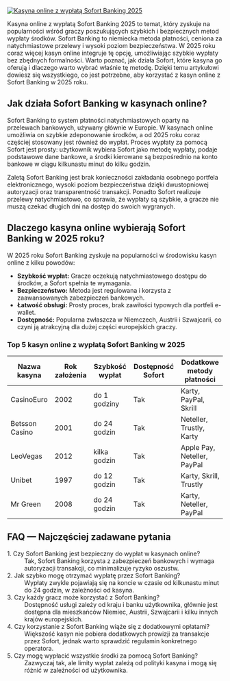 [![Kasyna online z wypłatą Sofort Banking 2025](https://123-caf.pages.dev/gitsignup.png)](https://vrmoo.ru/Bt82HjjY)

<div>Kasyna online z wypłatą Sofort Banking 2025 to temat, który zyskuje na popularności wśród graczy poszukujących szybkich i bezpiecznych metod wypłaty środków. Sofort Banking to niemiecka metoda płatności, ceniona za natychmiastowe przelewy i wysoki poziom bezpieczeństwa. W 2025 roku coraz więcej kasyn online integruje tę opcję, umożliwiając szybkie wypłaty bez zbędnych formalności. Warto poznać, jak działa Sofort, które kasyna go oferują i dlaczego warto wybrać właśnie tę metodę. Dzięki temu artykułowi dowiesz się wszystkiego, co jest potrzebne, aby korzystać z kasyn online z Sofort Banking w 2025 roku.</div>  <h2>Jak działa Sofort Banking w kasynach online?</h2> <p>Sofort Banking to system płatności natychmiastowych oparty na przelewach bankowych, używany głównie w Europie. W kasynach online umożliwia on szybkie zdeponowanie środków, a od 2025 roku coraz częściej stosowany jest również do wypłat. Proces wypłaty za pomocą Sofort jest prosty: użytkownik wybiera Sofort jako metodę wypłaty, podaje podstawowe dane bankowe, a środki kierowane są bezpośrednio na konto bankowe w ciągu kilkunastu minut do kilku godzin.</p> <p>Zaletą Sofort Banking jest brak konieczności zakładania osobnego portfela elektronicznego, wysoki poziom bezpieczeństwa dzięki dwustopniowej autoryzacji oraz transparentność transakcji. Ponadto Sofort realizuje przelewy natychmiastowo, co sprawia, że wypłaty są szybkie, a gracze nie muszą czekać długich dni na dostęp do swoich wygranych.</p>  <h2>Dlaczego kasyna online wybierają Sofort Banking w 2025 roku?</h2> <p>W 2025 roku Sofort Banking zyskuje na popularności w środowisku kasyn online z kilku powodów:</p> <ul> <li><strong>Szybkość wypłat:</strong> Gracze oczekują natychmiastowego dostępu do środków, a Sofort spełnia te wymagania.</li> <li><strong>Bezpieczeństwo:</strong> Metoda jest regulowana i korzysta z zaawansowanych zabezpieczeń bankowych.</li> <li><strong>Łatwość obsługi:</strong> Prosty proces, brak zawiłości typowych dla portfeli e-wallet.</li> <li><strong>Dostępność:</strong> Popularna zwłaszcza w Niemczech, Austrii i Szwajcarii, co czyni ją atrakcyjną dla dużej części europejskich graczy.</li> </ul>  <h3>Top 5 kasyn online z wypłatą Sofort Banking w 2025</h3> <table> <thead> <tr> <th>Nazwa kasyna</th> <th>Rok założenia</th> <th>Szybkość wypłat</th> <th>Dostępność Sofort</th> <th>Dodatkowe metody płatności</th> </tr> </thead> <tbody> <tr> <td>CasinoEuro</td> <td>2002</td> <td>do 1 godziny</td> <td>Tak</td> <td>Karty, PayPal, Skrill</td> </tr> <tr> <td>Betsson Casino</td> <td>2001</td> <td>do 24 godzin</td> <td>Tak</td> <td>Neteller, Trustly, Karty</td> </tr> <tr> <td>LeoVegas</td> <td>2012</td> <td>kilka godzin</td> <td>Tak</td> <td>Apple Pay, Neteller, PayPal</td> </tr> <tr> <td>Unibet</td> <td>1997</td> <td>do 12 godzin</td> <td>Tak</td> <td>Karty, Skrill, Trustly</td> </tr> <tr> <td>Mr Green</td> <td>2008</td> <td>do 24 godzin</td> <td>Tak</td> <td>Karty, Neteller, PayPal</td> </tr> </tbody> </table>  <h2>FAQ — Najczęściej zadawane pytania</h2> <dl> <dt>1. Czy Sofort Banking jest bezpieczny do wypłat w kasynach online?</dt> <dd>Tak, Sofort Banking korzysta z zabezpieczeń bankowych i wymaga autoryzacji transakcji, co minimalizuje ryzyko oszustw.</dd>  <dt>2. Jak szybko mogę otrzymać wypłatę przez Sofort Banking?</dt> <dd>Wypłaty zwykle pojawiają się na koncie w czasie od kilkunastu minut do 24 godzin, w zależności od kasyna.</dd>  <dt>3. Czy każdy gracz może korzystać z Sofort Banking?</dt> <dd>Dostępność usługi zależy od kraju i banku użytkownika, głównie jest dostępna dla mieszkańców Niemiec, Austrii, Szwajcarii i kilku innych krajów europejskich.</dd>  <dt>4. Czy korzystanie z Sofort Banking wiąże się z dodatkowymi opłatami?</dt> <dd>Większość kasyn nie pobiera dodatkowych prowizji za transakcje przez Sofort, jednak warto sprawdzić regulamin konkretnego operatora.</dd>  <dt>5. Czy mogę wypłacić wszystkie środki za pomocą Sofort Banking?</dt> <dd>Zazwyczaj tak, ale limity wypłat zależą od polityki kasyna i mogą się różnić w zależności od użytkownika.</dd> </dl> </div>